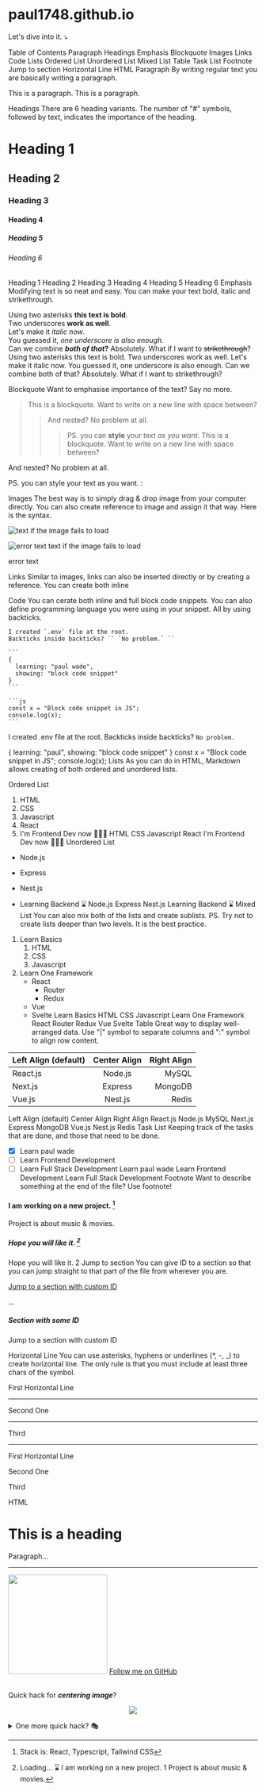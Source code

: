 # paul1748.github.io

Let's dive into it. ⤵️

Table of Contents
Paragraph
Headings
Emphasis
Blockquote
Images
Links
Code
Lists
Ordered List
Unordered List
Mixed List
Table
Task List
Footnote
Jump to section
Horizontal Line
HTML
Paragraph
By writing regular text you are basically writing a paragraph.

This is a paragraph.
This is a paragraph.

Headings
There are 6 heading variants. The number of "#" symbols, followed by text, indicates the importance of the heading.

# Heading 1
## Heading 2
### Heading 3
#### Heading 4
##### Heading 5
###### Heading 6
Heading 1
Heading 2
Heading 3
Heading 4
Heading 5
Heading 6
Emphasis
Modifying text is so neat and easy. You can make your text bold, italic and strikethrough.

Using two asterisks **this text is bold**.  
Two underscores __work as well__.  
Let's make it *italic now*.  
You guessed it, _one underscore is also enough_.  
Can we combine **_both of that_?** Absolutely.
What if I want to ~~strikethrough~~?
Using two asterisks this text is bold.
Two underscores work as well.
Let's make it italic now.
You guessed it, one underscore is also enough.
Can we combine both of that? Absolutely.
What if I want to strikethrough?

Blockquote
Want to emphasise importance of the text? Say no more.

> This is a blockquote.
> Want to write on a new line with space between?
>
> > And nested? No problem at all.
> >
> > > PS. you can **style** your text _as you want_.
This is a blockquote. Want to write on a new line with space between?

And nested? No problem at all.

PS. you can style your text as you want. :

Images
The best way is to simply drag & drop image from your computer directly. You can also create reference to image and assign it that way.
Here is the syntax.

![text if the image fails to load](auto-generated-path-to-file-when-you-upload-image "Text displayed on hover")

[logo]: auto-generated-path-to-file-when-you-upload-image "Hover me"
![error text][logo]
text if the image fails to load

error text

Links
Similar to images, links can also be inserted directly or by creating a reference. You can create both inline 



Code
You can cerate both inline and full block code snippets. You can also define programming language you were using in your snippet. All by using backticks.

    I created `.env` file at the root.
    Backticks inside backticks? `` `No problem.` ``

    ```
    {
      learning: "paul wade",
      showing: "block code snippet"
    }
    ```

    ```js
    const x = "Block code snippet in JS";
    console.log(x);
    ```
I created .env file at the root. Backticks inside backticks? `No problem.`

{
  learning: "paul",
  showing: "block code snippet"
}
const x = "Block code snippet in JS";
console.log(x);
Lists
As you can do in HTML, Markdown allows creating of both ordered and unordered lists.

Ordered List
1. HTML
2. CSS
3. Javascript
4. React
7. I'm Frontend Dev now 👨🏼‍🎨
HTML
CSS
Javascript
React
I'm Frontend Dev now 👨🏼‍🎨
Unordered List
- Node.js
+ Express
* Nest.js
- Learning Backend ⌛️
Node.js
Express
Nest.js
Learning Backend ⌛️
Mixed List
You can also mix both of the lists and create sublists.
PS. Try not to create lists deeper than two levels. It is the best practice.

1. Learn Basics
   1. HTML
   2. CSS
   7. Javascript
2. Learn One Framework
   - React 
     - Router
     - Redux
   * Vue
   + Svelte
Learn Basics
HTML
CSS
Javascript
Learn One Framework
React
Router
Redux
Vue
Svelte
Table
Great way to display well-arranged data. Use "|" symbol to separate columns and ":" symbol to align row content.

| Left Align (default) | Center Align | Right Align |
| :------------------- | :----------: | ----------: |
| React.js             | Node.js      | MySQL       |
| Next.js              | Express      | MongoDB     |
| Vue.js               | Nest.js      | Redis       |
Left Align (default)	Center Align	Right Align
React.js	Node.js	MySQL
Next.js	Express	MongoDB
Vue.js	Nest.js	Redis
Task List
Keeping track of the tasks that are done, and those that need to be done.

- [x] Learn paul wade
- [ ] Learn Frontend Development
- [ ] Learn Full Stack Development
 Learn paul wade
 Learn Frontend Development
 Learn Full Stack Development
Footnote
Want to describe something at the end of the file? Use footnote!

#### I am working on a new project. [^1]
[^1]: Stack is: React, Typescript, Tailwind CSS  

Project is about music & movies.

##### Hope you will like it. [^see]
[^see]: Loading... ⌛️
I am working on a new project. 1
Project is about music & movies.

Hope you will like it. 2
Jump to section
You can give ID to a section so that you can jump straight to that part of the file from wherever you are.

[Jump to a section with custom ID](#some-id)

...

<a name="some-id" />

##### Section with some ID
Jump to a section with custom ID

Horizontal Line
You can use asterisks, hyphens or underlines (*, -, _) to create horizontal line.
The only rule is that you must include at least three chars of the symbol.

First Horizontal Line

***

Second One

-----

Third

_________
First Horizontal Line

Second One

Third

HTML

<h1>This is a heading</h1>
<p>Paragraph...</p>

<hr />

<img src="auto-generated-path-to-file-when-you-upload-image" width="200">
<a href="https://github.com/im-paul">Follow me on GitHub</a>

<br />
<br />

<p>Quick hack for <strong><em>centering image</em></strong>?</p>
<p align="center"><img src="auto-generated-path-to-file-when-you-upload-image" /></p>

<details>
  <summary>One more quick hack? 🎭</summary>
  
  → Easy  
  → And simple
</details>
